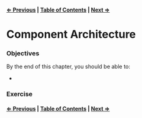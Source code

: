 #### [⇐ Previous](./02-jsx.md) | [Table of Contents](./../readme.md) | [Next ⇒](./04-props_state.md)

# Component Architecture

### Objectives

By the end of this chapter, you should be able to:

- 

### Exercise

#### [⇐ Previous](./02-jsx.md) | [Table of Contents](./../readme.md) | [Next ⇒](./04-props_state.md)